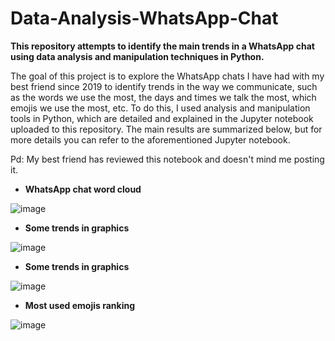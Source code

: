 # **Data-Analysis-WhatsApp-Chat**
**This repository attempts to identify the main trends in a WhatsApp chat using data analysis and manipulation techniques in Python.**

The goal of this project is to explore the WhatsApp chats I have had with my best friend since 2019 to identify trends in the way we communicate, such as the words we use the most, the days and times we talk the most, which emojis we use the most, etc. To do this, I used analysis and manipulation tools in Python, which are detailed and explained in the Jupyter notebook uploaded to this repository. The main results are summarized below, but for more details you can refer to the aforementioned Jupyter notebook.

Pd: My best friend has reviewed this notebook and doesn't mind me posting it.

*   **WhatsApp chat word cloud**

![image](https://user-images.githubusercontent.com/121519730/214617190-d5b1acea-2558-4f4a-87f3-8ff20d988da7.png)

*   **Some trends in graphics**

![image](https://user-images.githubusercontent.com/121519730/214618557-a917d508-1d4f-4a0b-807c-04a6c818e2c0.png)

*   **Some trends in graphics**

![image](https://user-images.githubusercontent.com/121519730/214618593-a472b5b9-bf4e-48d6-b026-4ffe546477e7.png)

*   **Most used emojis ranking**

![image](https://user-images.githubusercontent.com/121519730/214618966-9e2d3a96-2fe6-4d7b-9d61-12b28b38e1e6.png)

